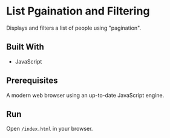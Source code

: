 # List Pgaination and Filtering
Displays and filters a list of people using "pagination".

## Built With
* JavaScript

## Prerequisites
A modern web browser using an up-to-date JavaScript engine.

## Run
Open `/index.html` in your browser.
